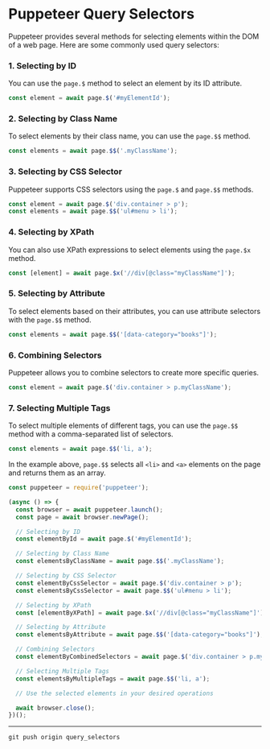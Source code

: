 # Puppeteer Query Selectors

Puppeteer provides several methods for selecting elements within the DOM of a web page. Here are some commonly used query selectors:

### 1. Selecting by ID

You can use the `page.$` method to select an element by its ID attribute.

```javascript
const element = await page.$('#myElementId');
```

### 2. Selecting by Class Name

To select elements by their class name, you can use the `page.$$` method.

```javascript
const elements = await page.$$('.myClassName');
```

### 3. Selecting by CSS Selector

Puppeteer supports CSS selectors using the `page.$` and `page.$$` methods.

```javascript
const element = await page.$('div.container > p');
const elements = await page.$$('ul#menu > li');
```

### 4. Selecting by XPath

You can also use XPath expressions to select elements using the `page.$x` method.

```javascript
const [element] = await page.$x('//div[@class="myClassName"]');
```

### 5. Selecting by Attribute

To select elements based on their attributes, you can use attribute selectors with the `page.$$` method.

```javascript
const elements = await page.$$('[data-category="books"]');
```

### 6. Combining Selectors

Puppeteer allows you to combine selectors to create more specific queries.

```javascript
const element = await page.$('div.container > p.myClassName');
```

### 7. Selecting Multiple Tags

To select multiple elements of different tags, you can use the `page.$$` method with a comma-separated list of selectors.

```javascript
const elements = await page.$$('li, a');
```

In the example above, `page.$$` selects all `<li>` and `<a>` elements on the page and returns them as an array.



```javascript
const puppeteer = require('puppeteer');

(async () => {
  const browser = await puppeteer.launch();
  const page = await browser.newPage();

  // Selecting by ID
  const elementById = await page.$('#myElementId');

  // Selecting by Class Name
  const elementsByClassName = await page.$$('.myClassName');

  // Selecting by CSS Selector
  const elementByCssSelector = await page.$('div.container > p');
  const elementsByCssSelector = await page.$$('ul#menu > li');

  // Selecting by XPath
  const [elementByXPath] = await page.$x('//div[@class="myClassName"]');

  // Selecting by Attribute
  const elementsByAttribute = await page.$$('[data-category="books"]');

  // Combining Selectors
  const elementByCombinedSelectors = await page.$('div.container > p.myClassName');

  // Selecting Multiple Tags
  const elementsByMultipleTags = await page.$$('li, a');

  // Use the selected elements in your desired operations

  await browser.close();
})();

```
---
`git push origin query_selectors`

